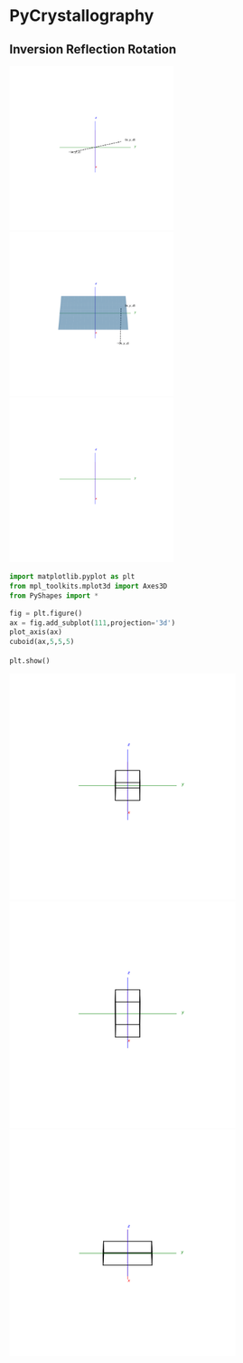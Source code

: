 # PyCrystallography

## Inversion Reflection Rotation
<p float="left">
  <img src="Images/inversion.gif" width="290" />
  <img src="Images/reflection.gif" width="290" />
  <img src="Images/rotation.gif" width="290" />
</p>


```py
import matplotlib.pyplot as plt
from mpl_toolkits.mplot3d import Axes3D
from PyShapes import *
```
```py
fig = plt.figure()
ax = fig.add_subplot(111,projection='3d')
plot_axis(ax)
cuboid(ax,5,5,5)

plt.show()
```
<p float="left">
  <img src="Images/cube.gif" width="400" />
  <img src="Images/cuboid.gif" width="400" />
  <img src="Images/cuboid2.gif" width="400" />
</p>

